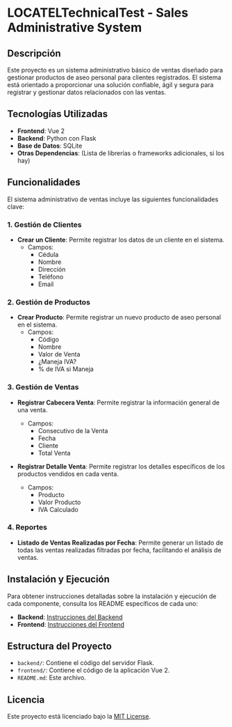 # LOCATELTechnicalTest - Sales Administrative System

## Descripción

Este proyecto es un sistema administrativo básico de ventas diseñado para gestionar productos de aseo personal para clientes registrados. El sistema está orientado a proporcionar una solución confiable, ágil y segura para registrar y gestionar datos relacionados con las ventas.

## Tecnologías Utilizadas

- **Frontend**: Vue 2
- **Backend**: Python con Flask
- **Base de Datos**: SQLite
- **Otras Dependencias**: (Lista de librerías o frameworks adicionales, si los hay)

## Funcionalidades

El sistema administrativo de ventas incluye las siguientes funcionalidades clave:

### 1. Gestión de Clientes

- **Crear un Cliente**: Permite registrar los datos de un cliente en el sistema.
  - Campos:
    - Cédula
    - Nombre
    - Dirección
    - Teléfono
    - Email

### 2. Gestión de Productos

- **Crear Producto**: Permite registrar un nuevo producto de aseo personal en el sistema.
  - Campos:
    - Código
    - Nombre
    - Valor de Venta
    - ¿Maneja IVA?
    - % de IVA si Maneja

### 3. Gestión de Ventas

- **Registrar Cabecera Venta**: Permite registrar la información general de una venta.
  - Campos:
    - Consecutivo de la Venta
    - Fecha
    - Cliente
    - Total Venta

- **Registrar Detalle Venta**: Permite registrar los detalles específicos de los productos vendidos en cada venta.
  - Campos:
    - Producto
    - Valor Producto
    - IVA Calculado

### 4. Reportes

- **Listado de Ventas Realizadas por Fecha**: Permite generar un listado de todas las ventas realizadas filtradas por fecha, facilitando el análisis de ventas.

## Instalación y Ejecución

Para obtener instrucciones detalladas sobre la instalación y ejecución de cada componente, consulta los README específicos de cada uno:

- **Backend**: [Instrucciones del Backend](./backend/README.md)
- **Frontend**: [Instrucciones del Frontend](./frontend/README.md)

## Estructura del Proyecto

- `backend/`: Contiene el código del servidor Flask.
- `frontend/`: Contiene el código de la aplicación Vue 2.
- `README.md`: Este archivo.

## Licencia

Este proyecto está licenciado bajo la [MIT License](https://github.com/SantiYami/LOCATELTechnicalTest?tab=MIT-1-ov-file).

